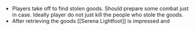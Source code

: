 - Players take off to find stolen goods. Should prepare some combat just in case. Ideally player do not just kill the people who stole the goods.
- After retrieving the goods [[Serena Lightfoot]] is impressed and 